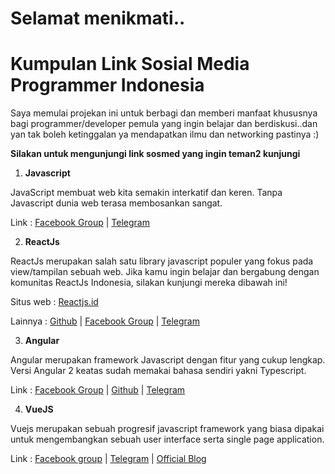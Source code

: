 # Selamat menikmati..

# Kumpulan Link Sosial Media Programmer Indonesia
Saya memulai projekan ini untuk berbagi dan memberi manfaat khususnya bagi programmer/developer pemula yang ingin belajar dan berdiskusi..dan yan
tak boleh ketinggalan ya mendapatkan ilmu dan networking pastinya :)

**Silakan untuk mengunjungi link sosmed yang ingin teman2 kunjungi** 

1. **Javascript**

JavaScript membuat web kita semakin interkatif dan keren. Tanpa Javascript dunia web terasa membosankan sangat.

Link : [Facebook Group](https://www.facebook.com/groups/sencha.indo.admin/)  |  [Telegram](https://www.t.me/javascriptid/)

2. **ReactJs**

ReactJs merupakan salah satu library javascript populer yang fokus pada view/tampilan sebuah web. Jika kamu ingin belajar dan bergabung dengan 
komunitas ReactJs Indonesia, silakan kunjungi mereka dibawah ini!

Situs web : [Reactjs.id](http://react.id/)

Lainnya : [Github](https://github.com/reactjs-id)  |  [Facebook Group](https://www.facebook.com/groups/442974152553174/)  |  [Telegram](https://www.t.me/react_id/)

3. **Angular**

Angular merupakan framework Javascript dengan fitur yang cukup lengkap. Versi Angular 2 keatas sudah memakai bahasa sendiri yakni Typescript.

Link : [Facebook Group](https://www.facebook.com/groups/462764390497214/)  |  [Github](https://github.com/angular-indonesia)  |  [Telegram](https://www.t.me/AngularID/)

4. **VueJS**

Vuejs merupakan sebuah progresif javascript framework yang biasa dipakai untuk mengembangkan sebuah user interface serta single page application.

Link : [Facebook group](https://www.facebook.com/groups/1675298779418239/) | [Telegram](https://t.me/vuejsid) | [Official Blog](https://vuejs.id)

